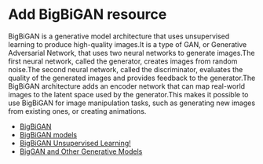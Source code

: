 # Add BigBiGAN resource 

BigBiGAN is a generative model architecture that uses unsupervised learning to produce high-quality images.It is a type of GAN, or Generative Adversarial Network, that uses two neural networks to generate images.The first neural network, called the generator, creates images from random noise.The second neural network, called the discriminator, evaluates the quality of the generated images and provides feedback to the generator.The BigBiGAN architecture adds an encoder network that can map real-world images to the latent space used by the generator.This makes it possible to use BigBiGAN for image manipulation tasks, such as generating new images from existing ones, or creating animations.


- [BigBiGAN](https://paperswithcode.com/method/bigbigan)
- [BigBiGAN models](https://www.deepmind.com/open-source/bigbigan)
- [BigBiGAN Unsupervised Learning!](https://www.youtube.com/watch?v=Jo86d1jx960)
- [BigGAN and Other Generative Models](https://youtu.be/7s1LhfIYnt0)